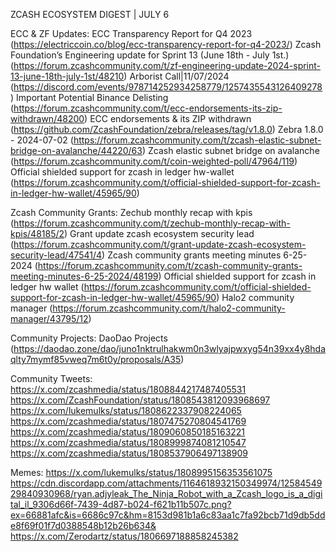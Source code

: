 ZCASH ECOSYSTEM DIGEST | JULY 6

ECC & ZF Updates:
 ECC Transparency Report for Q4 2023 (https://electriccoin.co/blog/ecc-transparency-report-for-q4-2023/)
 Zcash Foundation’s Engineering update for Sprint 13 (June 18th - July 1st.) (https://forum.zcashcommunity.com/t/zf-engineering-update-2024-sprint-13-june-18th-july-1st/48210)
 Arborist Call|11/07/2024 (https://discord.com/events/978714252934258779/1257435543126409278)
 Important Potential Binance Delisting (https://forum.zcashcommunity.com/t/ecc-endorsements-its-zip-withdrawn/48200)
 ECC endorsements & its ZIP withdrawn (https://github.com/ZcashFoundation/zebra/releases/tag/v1.8.0)
 Zebra 1.8.0 - 2024-07-02 (https://forum.zcashcommunity.com/t/zcash-elastic-subnet-bridge-on-avalanche/44220/63)
 Zcash elastic subnet bridge on avalanche (https://forum.zcashcommunity.com/t/coin-weighted-poll/47964/119)
 Official shielded support for zcash in ledger hw-wallet (https://forum.zcashcommunity.com/t/official-shielded-support-for-zcash-in-ledger-hw-wallet/45965/90)


Zcash Community Grants:
 Zechub monthly recap with kpis (https://forum.zcashcommunity.com/t/zechub-monthly-recap-with-kpis/48185/2)
 Grant update zcash ecosystem security lead (https://forum.zcashcommunity.com/t/grant-update-zcash-ecosystem-security-lead/47541/4)
 Zcash community grants meeting minutes 6-25-2024 (https://forum.zcashcommunity.com/t/zcash-community-grants-meeting-minutes-6-25-2024/48199)
 Official shielded support for zcash in ledger hw wallet (https://forum.zcashcommunity.com/t/official-shielded-support-for-zcash-in-ledger-hw-wallet/45965/90)
 Halo2 community manager (https://forum.zcashcommunity.com/t/halo2-community-manager/43795/12)


Community Projects:
 DaoDao Projects (https://daodao.zone/dao/juno1nktrulhakwm0n3wlyajpwxyg54n39xx4y8hdaqlty7mymf85vweq7m6t0y/proposals/A35)


Community Tweets:
 https://x.com/zcashmedia/status/1808844217487405531
 https://x.com/ZcashFoundation/status/1808543812093968697
 https://x.com/lukemulks/status/1808622337908224065
 https://x.com/zcashmedia/status/1807475270804541769
 https://x.com/zcashmedia/status/1809060850185163221
 https://x.com/zcashmedia/status/1808999874081210547
 https://x.com/zcashmedia/status/1808537906497138909


Memes:
 https://x.com/lukemulks/status/1808995156353561075
 https://cdn.discordapp.com/attachments/1164618932150349974/1258454929840930968/ryan.adjyleak_The_Ninja_Robot_with_a_Zcash_logo_is_a_digital_il_9306d66f-7439-4d87-b024-f621b11b507c.png?ex=66881afc&is=6686c97c&hm=8153d981b1a6c83aa1c7fa92bcb71d9db5dde8f69f01f7d0388548b12b26b634&
 https://x.com/Zerodartz/status/1806697188858245382

